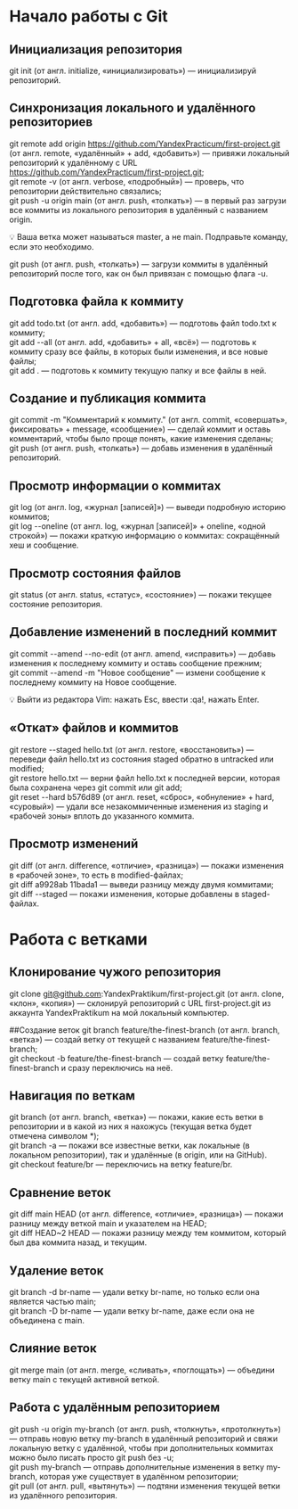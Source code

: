 # Начало работы с Git

## Инициализация репозитория
git init (от англ. initialize, «инициализировать») — инициализируй репозиторий.  

## Синхронизация локального и удалённого репозиториев
git remote add origin https://github.com/YandexPracticum/first-project.git (от англ. remote, «удалённый» + add, «добавить») — привяжи локальный репозиторий к удалённому с URL https://github.com/YandexPracticum/first-project.git;  
git remote -v (от англ. verbose, «подробный») — проверь, что репозитории действительно связались;  
git push -u origin main (от англ. push, «толкать») — в первый раз загрузи все коммиты из локального репозитория в удалённый с названием origin.  

💡 Ваша ветка может называться master, а не main. Подправьте команду, если это необходимо.  

git push (от англ. push, «толкать») — загрузи коммиты в удалённый репозиторий после того, как он был привязан с помощью флага -u.  

## Подготовка файла к коммиту
git add todo.txt (от англ. add, «добавить») — подготовь файл todo.txt к коммиту;  
git add --all (от англ. add, «добавить» + all, «всё») — подготовь к коммиту сразу все файлы, в которых были изменения, и все новые файлы;  
git add . — подготовь к коммиту текущую папку и все файлы в ней.  

## Создание и публикация коммита
git commit -m "Комментарий к коммиту." (от англ. commit, «совершать», фиксировать» + message, «сообщение») — сделай коммит и оставь комментарий, чтобы было проще понять, какие изменения сделаны;  
git push (от англ. push, «толкать») — добавь изменения в удалённый репозиторий.  

## Просмотр информации о коммитах
git log (от англ. log, «журнал [записей]») — выведи подробную историю коммитов;  
git log --oneline (от англ. log, «журнал [записей]» + oneline, «одной строкой») — покажи краткую информацию о коммитах: сокращённый хеш и сообщение.  

## Просмотр состояния файлов
git status (от англ. status, «статус», «состояние») — покажи текущее состояние репозитория. 

## Добавление изменений в последний коммит
git commit --amend --no-edit (от англ. amend, «исправить») — добавь изменения к последнему коммиту и оставь сообщение прежним;  
git commit --amend -m "Новое сообщение" — измени сообщение к последнему коммиту на Новое сообщение.  

💡 Выйти из редактора Vim: нажать Esc, ввести :qa!, нажать Enter.  

## «Откат» файлов и коммитов
git restore --staged hello.txt (от англ. restore, «восстановить») — переведи файл hello.txt из состояния staged обратно в untracked или modified;  
git restore hello.txt — верни файл hello.txt к последней версии, которая была сохранена через git commit или git add;  
git reset --hard b576d89 (от англ. reset, «сброс», «обнуление» + hard, «суровый») — удали все незакоммиченные изменения из staging и «рабочей зоны» вплоть до указанного коммита.  

## Просмотр изменений
git diff (от англ. difference, «отличие», «разница») — покажи изменения в «рабочей зоне», то есть в modified-файлах;  
git diff a9928ab 11bada1 — выведи разницу между двумя коммитами;  
git diff --staged — покажи изменения, которые добавлены в staged-файлах.  

# Работа с ветками

## Клонирование чужого репозитория
git clone git@github.com:YandexPraktikum/first-project.git (от англ. clone, «клон», «копия») — склонируй репозиторий с URL first-project.git из аккаунта YandexPraktikum на мой локальный компьютер.  

##Создание веток
git branch feature/the-finest-branch (от англ. branch, «ветка») — создай ветку от текущей с названием feature/the-finest-branch;  
git checkout -b feature/the-finest-branch — создай ветку feature/the-finest-branch и сразу переключись на неё.  

## Навигация по веткам
git branch (от англ. branch, «ветка») — покажи, какие есть ветки в репозитории и в какой из них я нахожусь (текущая ветка будет отмечена символом *);  
git branch -a — покажи все известные ветки, как локальные (в локальном репозитории), так и удалённые (в origin, или на GitHub).  
git checkout feature/br — переключись на ветку feature/br.  

## Сравнение веток
git diff main HEAD (от англ. difference, «отличие», «разница») — покажи разницу между веткой main и указателем на HEAD;  
git diff HEAD~2 HEAD — покажи разницу между тем коммитом, который был два коммита назад, и текущим.  

## Удаление веток
git branch -d br-name — удали ветку br-name, но только если она является частью main;  
git branch -D br-name — удали ветку br-name, даже если она не объединена с main.  

## Слияние веток
git merge main (от англ. merge, «сливать», «поглощать») — объедини ветку main с текущей активной веткой.   

## Работа с удалённым репозиторием
git push -u origin my-branch (от англ. push, «толкнуть», «протолкнуть») — отправь новую ветку my-branch в удалённый репозиторий и свяжи локальную ветку с удалённой, чтобы при дополнительных коммитах можно было писать просто git push без -u;  
git push my-branch — отправь дополнительные изменения в ветку my-branch, которая уже существует в удалённом репозитории;  
git pull (от англ. pull, «вытянуть») — подтяни изменения текущей ветки из удалённого репозитория.  